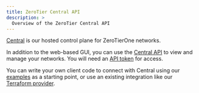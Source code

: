 ```yaml
---
title: ZeroTier Central API
description: >
  Overview of the ZeroTier Central API
---
```


[Central](/central) is our hosted control plane for ZeroTierOne networks.

In addition to the web-based GUI, you can use the [Central API](/api/central/v1) to view and manage your networks. You will need an [API token](/api/tokens#zerotier-central-token) for access.

You can write your own client code to connect with Central using our [examples](/api/central/examples) as a starting point, or use an existing integration like our [Terraform provider](/terraform).
